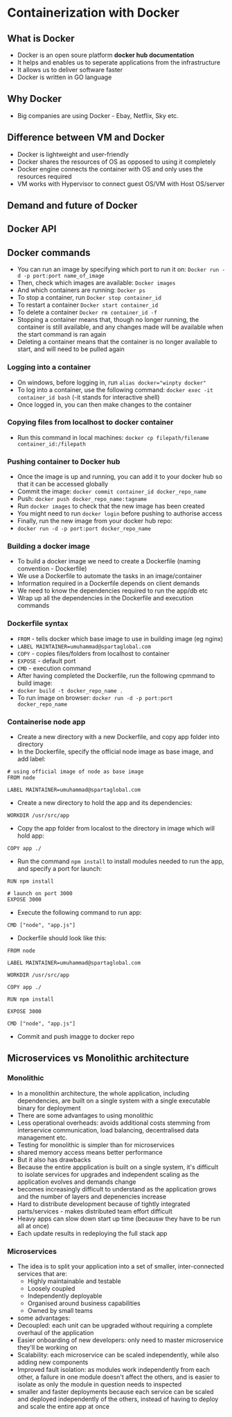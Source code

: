 # Containerization with Docker
## What is Docker
- Docker is an open soure platform **docker hub documentation**
- It helps and enables us to seperate applications from the 
infrastructure
- It allows us to deliver software faster
- Docker is written in GO language

## Why Docker
- Big companies are using Docker - Ebay, Netflix, Sky etc.

## Difference between VM and Docker
- Docker is lightweight and user-friendly
- Docker shares the resources of OS as opposed to using it completely
- Docker engine connects the container with OS and only uses the 
resources required
- VM works with Hypervisor to connect guest OS/VM with Host OS/server

## Demand and future of Docker
## Docker API

## Docker commands
- You can run an image by specifying which port to run it on:
```Docker run -d -p port:port name_of_image```
- Then, check which images are available:
```Docker images```
- And which containers are running:
```Docker ps```
- To stop a container, run ```Docker stop container_id```
- To restart a container ```Docker start container_id```
- To delete a container ```Docker rm container_id -f```
- Stopping a container means that, though no longer running, the 
container is still available, and any changes made will be available when 
the start command is ran again
- Deleting a container means that the container is no longer available to 
start, and will need to be pulled again

### Logging into a container
- On windows, before logging in, run ```alias docker="winpty docker"```
- To log into a container, use the following command:
```docker exec -it container_id bash``` (-it stands for interactive 
shell)
- Once logged in, you can then make changes to the container

### Copying files from localhost to docker container
- Run this command in local machines:
```docker cp filepath/filename container_id:/filepath```

### Pushing container to Docker hub
- Once the image is up and running, you can add it to your docker hub so 
that it can be accessed globally
- Commit the image: ```docker commit container_id docker_repo_name```
- Push: ```docker push docker_repo_name:tagname```
- Run ```docker images``` to check that the new image has been created
- You might need to run ```docker login``` before pushing to authorise 
access
- Finally, run the new image from your docker hub repo:
- ```docker run -d -p port:port docker_repo_name```

### Building a docker image
- To build a docker image we need to create a Dockerfile (naming 
convention - Dockerfile)
- We use a Dockerfile to automate the tasks in an image/container
- Information required in a Dockerfile depends on client demands
- We need to know the dependencies required to run the app/db etc
- Wrap up all the dependencies in the Dockerfile and execution commands

### Dockerfile syntax
- ```FROM``` - tells docker which base image to use in building image 
(eg nginx)
- ```LABEL MAINTAINER=umuhammad@spartaglobal.com```
- ```COPY``` - copies files/folders from localhost to container
- ```EXPOSE``` - default port
- ```CMD``` - execution command
- After having completed the Dockerfile, run the following cpmmand to 
build image:
- ```docker build -t docker_repo_name .```
- To run image on browser: ```docker run -d -p port:port 
docker_repo_name```

### Containerise node app
- Create a new directory with a new Dockerfile, and copy app folder into 
directory
- In the Dockerfile, specify the official node image as base image, and 
add label:
```docker
# using official image of node as base image
FROM node

LABEL MAINTAINER=umuhammad@spartaglobal.com
```
- Create a new directory to hold the app and its dependencies:
```docker
WORKDIR /usr/src/app
```
- Copy the app folder from localost to the directory in image which will 
hold app:
```docker
COPY app ./
```
- Run the command ```npm install``` to install modules needed to run the 
app, and specify a port for launch:
```docker
RUN npm install

# launch on port 3000
EXPOSE 3000
```
- Execute the following command to run app:
```docker
CMD ["node", "app.js"]
```
- Dockerfile should look like this:
```docker
FROM node

LABEL MAINTAINER=umuhammad@spartaglobal.com

WORKDIR /usr/src/app

COPY app ./

RUN npm install

EXPOSE 3000

CMD ["node", "app.js"]
```
- Commit and push imagge to docker repo

## Microservices vs Monolithic architecture
### Monolithic
- In a monolithin architecture, the whole application, including 
dependencies, are built on a single system with a single executable 
binary for deployment
- There are some advantages to using monolithic
- Less operational overheads: avoids additional costs stemming from 
interservice communication, load balancing, decentralised data 
management etc.
- Testing for monolithic is simpler than for microservices
- shared memory access means better performance
- But it also has drawbacks
- Because the entire appplication is built on a single system, it's 
difficult to isolate services for upgrades and independent scaling as 
the application evolves and demands change
- becomes increasingly difficult to understand as the application grows 
and the number of layers and depenencies increase
- Hard to distribute development because of tightly integrated 
parts/services - makes distributed team effort difficult
- Heavy apps can slow down start up time (becausw they have to be run 
all at once)
- Each update results in redeploying the full stack app

### Microservices
- The idea is to split your application into a set of smaller, 
inter-connected services that are:
	- Highly maintainable and testable
	- Loosely coupled
	- Independently deployable
	- Organised around business capabilities
	- Owned by small teams
- some advantages:
- Decoupled: each unit can be upgraded without requiring a complete 
overhaul of the application
- Easier onboarding of new developers: only need to master microservice 
they'll be working on
- Scalability: each microservice can be scaled independently, while also 
adding new components
- Improved fault isolation: as modules work independently from each 
other, a failure in one module doesn't affect the others, and is easier 
to isolate as only the module in question needs to inspected
- smaller and faster deployments because each service can be scaled and 
deployed independently of the others, instead of having to deploy and 
scale the entire app at once
